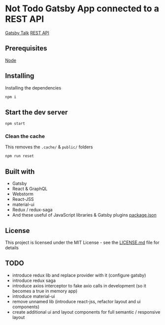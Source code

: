 # Not Todo Gatsby App connected to a REST API

[Gatsby Talk](https://building-apps-with-gatsby.netlify.com/)
[REST API](https://github.com/smakosh/not-todo-api)

## Prerequisites

[Node](https://nodejs.org/en/)

## Installing

Installing the dependencies

```bash
npm i
```

## Start the dev server

```bash
npm start
```

### Clean the cache

This removes the `.cache/` & `public/` folders

```bash
npm run reset
```

## Built with

- Gatsby
- React & GraphQL
- Webstorm
- React-JSS
- material-ui
- Redux / redux-saga
- And these useful of JavaScript libraries & Gatsby plugins [package.json](package.json)

## License

This project is licensed under the MIT License - see the [LICENSE.md](LICENSE.md) file for details

## TODO
- introduce redux lib and replace provider with it (configure gatsby)
- introduce redux saga
- introduce axios interceptor to fake axio calls in development (so it becomes a true in memory app)
- introduce material-ui
- remove unnamed lib (introduce react-jss, refactor layout and ui components)
- create additional ui and layout components for full semantic / responsive layout
